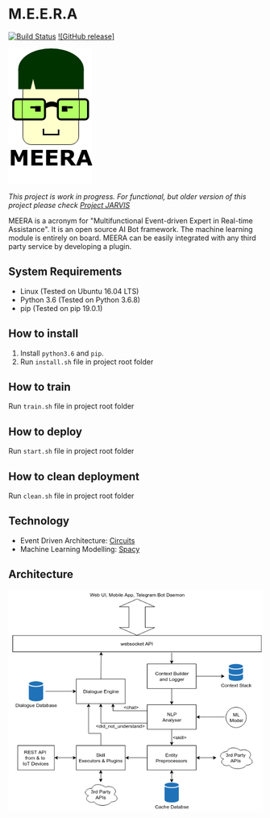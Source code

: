 # M.E.E.R.A

[![Build Status](https://travis-ci.org/AmeyKamat/MEERA.svg?branch=master)](https://travis-ci.org/AmeyKamat/MEERA) [![GitHub release]](https://img.shields.io/github/release/AmeyKamat/MEERA.svg)

![alt text](https://github.com/AmeyKamat/MEERA/blob/master/doc/logo.png "MEERA")


*This project is work in progress. For functional, but older version of this project please check [Project JARVIS](https://github.com/AmeyKamat/ProjectJarvis)*

MEERA is a acronym for "Multifunctional Event-driven Expert in Real-time Assistance". It is an open source AI Bot framework. The machine learning module is entirely on board. MEERA can be easily integrated with any third party service by developing a plugin.

## System Requirements

* Linux (Tested on Ubuntu 16.04 LTS)
* Python 3.6 (Tested on Python 3.6.8)
* pip (Tested on pip 19.0.1)

## How to install

1. Install ```python3.6``` and ```pip```.
2. Run ```install.sh``` file in project root folder

## How to train

Run ```train.sh``` file in project root folder

## How to deploy

Run ```start.sh``` file in project root folder

## How to clean deployment

Run ```clean.sh``` file in project root folder

## Technology

* Event Driven Architecture: [Circuits](https://github.com/circuits/circuits/)
* Machine Learning Modelling: [Spacy](https://spacy.io/)

## Architecture
     
![alt text](https://github.com/AmeyKamat/MEERA/blob/master/doc/architecture.png "MEERA Architecture")
